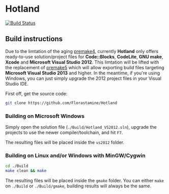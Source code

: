 # Hotland 

[![Build Status](https://travis-ci.org/Florastamine/Hotland.svg?branch=master)](https://travis-ci.org/Florastamine/Hotland)

## Build instructions 
Due to the limtation of the aging [premake4](https://premake.github.io/), currently __Hotland__ only offers ready-to-use solution/project files for __Code::Blocks__, __CodeLite__, __GNU make__, __Xcode__ and __Microsoft Visual Studio 2012__. This limtation will be lifted with the replacement of [premake5](https://premake.github.io/) which will allow exporting build files targeting __Microsoft Visual Studio 2013__ and higher. In the meantime, if you're using Windows, you can just simply upgrade the 2012 project files in your Visual Studio IDE. 

First off, get the source code: 
```bash 
git clone https://github.com/Florastamine/Hotland
```

### Building on Microsoft Windows 
Simply open the solution file (`./Build/Hotland_VS2012.sln`), upgrade the projects to use the newer compiler/toolchain, and hit `F7`. 

The resulting files will be placed inside the `vs2012` folder. 

### Building on Linux and/or Windows with MinGW/Cygwin 
```bash 
cd ./Build 
make clean && make 
```

The resulting files will be placed inside the `gmake` folder. You can either `make` on `./Build` or `./Build/gmake`, building results will always be the same. 





